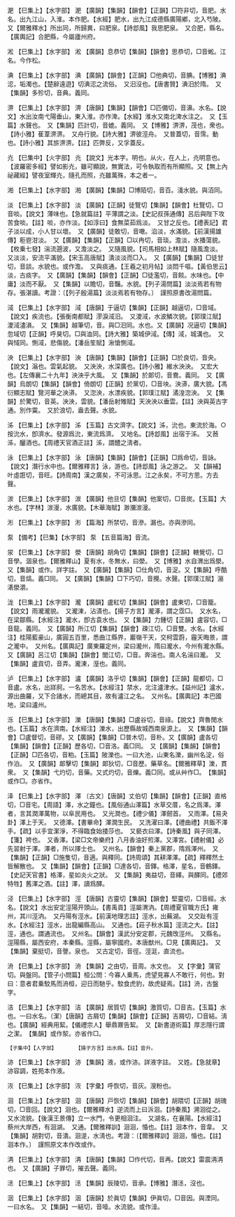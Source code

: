 <!-- { "loadSidebar": true } -->
淝	【巳集上】【水字部】	淝	【廣韻】【集韻】【韻會】【正韻】□符非切，音肥。水名。出九江山，入淮。本作肥。【水經】肥水，出九江成德縣廣陽鄕，北入芍陂。　又【爾雅釋水】所出同，所歸異，曰肥泉。【詩邶風】我思肥泉。　又合肥，縣名。【廣輿記】合肥縣，今屬廬州府。

淞	【巳集上】【水字部】	淞	【廣韻】息恭切【集韻】【韻會】思恭切，□音蜙。江名。今作松。

淟	【巳集上】【水字部】	淟	【廣韻】【韻會】【正韻】□他典切，音腆。【博雅】淟涊，垢濁也。【楚辭遠遊】切淟涊之流俗。　又汨沒也。【唐書贊】淟汨於隋。　又【集韻】多殄切，音典。義同。

淠	【巳集上】【水字部】	淠	【唐韻】【集韻】【韻會】□匹備切，音濞。水名。【說文】水出汝南弋陽垂山，東入淮。亦作渒。【水經】淮水又南北渒水注之。　又【玉篇】水聲也。　又【集韻】匹計切，音媲。義同。　又【博雅】淠淠，茂也，衆也。【詩小雅】萑葦淠淠。　又舟行貌。【詩大雅】淠彼涇舟。　又普蓋切，音霈。動也。【詩小雅】其旂淠淠。【註】匹弊反，又孚蓋反。

灮	【巳集中】【火字部】	灮	【說文】光本字。明也。从火，在人上，灮明意也。【波羅密多經】譬如影灮，雖可顯說，無實法，可令執取而有所顯照。又【無上內祕藏經】譬夜室輝灮，隨孔而照，灮雖萬殊，本之者一。

湐	【巳集上】【水字部】	湐	【廣韻】【集韻】□博陌切，音百。淺水貌。與洦同。

淡	【巳集上】【水字部】	淡	【廣韻】【正韻】徒覽切【集韻】【韻會】杜覽切，□音啖。【說文】薄味也。【急就篇註】平薄謂之淡。【史記叔孫通傳】呂后與陛下攻苦食啖。【註】啖，亦作淡。【如淳曰】食無菜茹爲淡。　又甘之反也。【禮表記】君子淡以成，小人甘以壞。　又【廣韻】徒敢切，音噉。淊淡，水滿貌。【前漢揚雄傳】秬鬯泔淡。　又【廣韻】【集韻】【正韻】□以冉切，音琰。澹淡，水播蕩貌。【枚乗七發】湍流遡波，又澹淡之。　又隨風貌。【司馬相如上林賦】隨風澹淡。　又淡淡，安流平滿貌。【宋玉高唐賦】潰淡淡而□入。　又【廣韻】【集韻】□徒甘切，音談。水貌也。或作澹。　又與痰通。【王羲之初月帖】淡悶千嘔。【黃伯思云】淡，古痰字。　又【廣韻】【集韻】【韻會】【正韻】□徒濫切，音餤。水味也。【中庸】淡而不厭。　又【集韻】以贍切，音豔。水貌。【列子湯問篇】淡淡焉若有物存。張湛讀。考證：〔【列子殷湯篇】淡淡焉若有物存。〕　謹照原書改湯問篇。 

淢	【巳集上】【水字部】	淢	【唐韻】于逼切【集韻】【正韻】越逼切，□音域。【說文】疾流也。【張衡南都賦】漻淚淢汨。　又溭淢，水波鱗次貌。【郭璞江賦】溭淢濜溳。　又【集韻】越筆切，音。與□汨同。水也。又【廣韻】况逼切【集韻】忽域切【正韻】呼狊切。□與洫同。【詩大雅】築城伊淢。【傳】淢，城溝也。　又與惐同。惻淢，悲傷貌。【潘岳笙賦】湫愴惻淢。

泱	【巳集上】【水字部】	泱	【唐韻】【集韻】【韻會】【正韻】□於良切，音央。【說文】滃也。雲氣起貌。　又泱泱，水深廣也。【詩小雅】維水泱泱。　又宏大也。【左傳襄二十九年】泱泱乎大風。　又【集韻】於郞切，音鴦。義同。　又【廣韻】烏朗切【集韻】【韻會】倚朗切【正韻】於黨切，□音坱。泱漭，廣大貌。【馮衍顯志賦】覽河華之泱漭。　又淴泱，水漂疾貌。【郭璞江賦】潏湟淴泱。　又【集韻】於驚切，音英。泱泱，雲貌。【潘岳射雉賦】天泱泱以垂雲。【註】泱與英古字通。別作霙。　又於浪切，盎去聲。水貌。

泲	【巳集上】【水字部】	泲	【玉篇】古文濟字。【說文】泲，沇也。東流於海。○按沇水，卽濟水。發源爲沇，東流爲濟。　又地名。【詩邶風】出宿于泲。　又莤泲，釃酒也。【周禮天官酒正註】泲，謂醴之淸者。

泳	【巳集上】【水字部】	泳	【唐韻】【集韻】【韻會】【正韻】□爲命切，音詠。【說文】潛行水中也。【爾雅釋言】泳，游也。【詩邶風】泳之游之。　又【韻補】叶虛誑切，音旺。【詩周南】漢之廣矣，不可泳思。江之永矣，不可方思。方去聲。

湠	【巳集上】【水字部】	湠	【廣韻】他旦切【集韻】他案切，□音炭。【玉篇】大水也。【字林】湠漫，水廣貌。【木華海賦】渺瀰湠漫。

涁	【巳集上】【水字部】	涁	【篇海】所禁切，音滲。漏也。亦與滲同。

泵	【備考】【巳集】【水字部】	泵	【五音篇海】音流。

泶	【巳集上】【水字部】	澩	【唐韻】胡角切【集韻】【韻會】【正韻】轄覺切，□音學。涸泉也。【爾雅釋山】夏有水，冬無水，曰澩。　又【博雅】水自渭出爲澩。　又【集韻】或作。詳字註。　又【廣韻】【集韻】□仕角切，音浞。又【集韻】呼酷切，音熇。義□同。　又【廣韻】【集韻】□下巧切，音攪。水聲。【郭璞江賦】漰湱澩灂。

泷	【巳集上】【水字部】	瀧	【廣韻】盧紅切【集韻】【韻會】盧東切，□音籠。【說文】雨瀧瀧貌。　又瀧涷，沾漬也。【揚子方言】瀧涿，謂之霑□。　又水名，在梁鄒縣。【水經注】瀧水，卽古袁水也。　又【集韻】力鍾切【正韻】盧容切，□音龍。義同。　又【廣韻】所江切【集韻】【韻會】疎江切，□音雙。水名。【水經注】桂陽藍豪山，廣圓五百里，悉曲江縣界，巖嶺干天，交柯雲蔚，霾天晦景，謂之瀧中。　又州名。【廣輿記】廣東羅定州，梁曰瀧州，隋曰瀧水，今州有瀧水縣。　又【廣韻】呂江切【集韻】【韻會】閭江切，□音。奔湍也。南人名湍曰瀧。　又【集韻】盧貢切，音弄。瀧涷，溼也。義同。

泸	【巳集上】【水字部】	瀘	【廣韻】洛乎切【集韻】【韻會】【正韻】龍都切，□音盧。水名，出牂牁。一名苦水。【水經注】禁水，北注瀘津水。【益州記】瀘水，源出曲羅，又下合諸水，而總其目，故有瀘江之名。　又州名。【廣輿記】本巴國地，梁曰瀘州。

泺	【巳集上】【水字部】	濼	【唐韻】【集韻】□盧谷切，音祿。【說文】齊魯閒水也。【玉篇】水在濟南。【水經注】濼水，出歷縣故城西南泉源上。　又【集韻】【韻會】□盧督切，音磟。又【廣韻】【集韻】□普木切，音朴。又【廣韻】盧各切【集韻】【韻會】【正韻】歷各切，□音洛。義□同。　又【廣韻】【集韻】【韻會】【正韻】□匹各切，音粕。【玉篇】陂濼也。一曰大池，山東名濼，幽州名淀，俗作泊。　又【廣韻】郞擊切【集韻】郞狄切，□音歷。藥草名。【爾雅釋草】濼，貫衆。　又【集韻】弋灼切，音藥。又式灼切，音爍。義□同。或从艸作□。　【集韻】或作□。亦省作。

泽	【巳集上】【水字部】	澤	〔古文〕【唐韻】丈伯切【集韻】【韻會】【正韻】直格切，□音宅。【周語】澤，水之鐘也。【風俗通山澤篇】水草交厝，名之爲澤。澤者，言其潤澤萬物，以阜民用也。　又光潤也。【禮少儀】澤劒首。　又雨澤。【易夬卦】澤上于天。　又德澤。【書畢命】澤潤生民。　又洗濯曰澤。【禮曲禮】共飯不澤手。【疏】以手宜潔淨，不得臨食始捼莎也。　又褻衣曰澤。【詩秦風】與子同澤。【箋】袴也。　又香澤。【梁□文帝樂府】八月香油好煎澤。又澤宮。【禮射儀】必先習射于澤。澤者，所以擇士也。　又州名。【韻會】秦上黨郡，隋爲澤州。　又【集韻】【正韻】□施隻切，音適。與釋同。【詩周頌】其耕澤澤。【疏】釋釋然土皆解散也。　又【集韻】【韻會】【正韻】□達各切，音鐸。格澤，星名，音鶴鐸。【史記天官書】格澤，星如炎火之狀。　又【集韻】夷益切，音繹。與醳同。【禮郊特牲】舊澤之酒。【註】澤，讀爲醳。

泾	【巳集上】【水字部】	涇	【唐韻】古靈切【集韻】【韻會】堅靈切，□音經。水名。【說文】水出安定涇陽开頭山。【書禹貢】涇屬渭汭。【周禮夏官職方氏】雍州，其川涇汭。　又丹陽有涇水。【前漢地理志註】涇水，出蕪湖。　又交趾有涇水。【水經注】涇水，出龍編縣高山。　又通也。【莊子秋水篇】涇流之大。【註】涇，通也。謂通流也。　又州名。【韻會】漢武分安定郡，元魏攺涇州。　又縣名。涇陽縣，屬西安府，本秦縣。涇縣，屬寧國府。本唐猷州。□見【廣輿記】。　又【集韻】棄挺切，音謦。泉也。　又古定切，音徑。涇涏，直流也。

洀	【巳集上】【水字部】	洀	【集韻】之由切，音周。水文也。　又【字彙】蒲官切。與盤同。【管子小問篇】桓公問：今寡人乗馬，虎望見寡人不敢行，何也。對曰：意者君乗駮馬而洀桓，迎日而馳乎。駮食虎豹，故虎疑焉。【註】洀，古盤字。

洁	【巳集上】【水字部】	洁	【廣韻】居質切【集韻】激質切，□音吉。【玉篇】水也。一曰水名。（潔）【唐韻】古屑切【集韻】【韻會】【正韻】吉屑切，□音結。淸也。【廣韻】經典用絜。【儀禮宗人】舉鼎鼏告絜。　又【新書道術篇】厚志隱行謂之潔。　【集韻】或作洯。亦省作□。

	【子集中】【人字部】		【揚子方言】出水爲。【註】音升。

洂	【巳集上】【水字部】	洂	【集韻】液，或作洂。詳液字註。　又姓。【急就章】洂容調，姓苑本作液。

洃	【巳集上】【水字部】	洃	【字彙】呼恢切，音灰。溲粉也。

洄	【巳集上】【水字部】	洄	【唐韻】戸恢切【集韻】【韻會】胡隈切【正韻】胡瑰切，□音回。【說文】洄也。【爾雅釋水】逆流而上曰泝洄。【詩秦風】溯洄從之。　又水流貌。【後漢王景傳】立一水門，令更相洄注。　又湖名，在襄陽。【水經注】蔡州大岸西，有洄湖。　又通。【爾雅釋訓】洄洄，惛也。【註】洄本作，音韋。　又【集韻】胡對切，音潰。洄湜，水淸也。考證：〔【爾雅釋訓】洄洄，惛也。【註】洄本作。〕　謹照原文本作改或作。 

洅	【巳集上】【水字部】	洅	【唐韻】【集韻】□作代切，音再。【說文】雷震洅洅也。　又【廣韻】子罪切，摧去聲。義同。

洆	【巳集上】【水字部】	洆	【集韻】辰陵切，音承。【博雅】潛洆，沒也。

洇	【巳集上】【水字部】	洇	【唐韻】於眞切【集韻】伊眞切，□音因。與湮同。一曰水名。　又【集韻】一結切，音噎。水流貌。或作潱。

